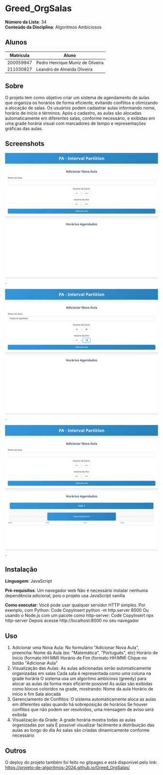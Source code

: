 
# Greed_OrgSalas
**Número da Lista**: 34<br>
**Conteúdo da Disciplina**: Algoritmos Ambiciosos<br>

## Alunos
|Matrícula | Aluno |
| -- | -- |
| 200059947  | Pedro Henrique Muniz de Oliveira |
| 211030827  |  Leandro de Almeida Oliveira |

## Sobre 
O projeto tem como objetivo criar um sistema de agendamento de aulas que organiza os horários de forma eficiente, evitando conflitos e otimizando a alocação de salas. Os usuários podem cadastrar aulas informando nome, horário de início e términos. Após o cadastro, as aulas são alocadas automaticamente em diferentes salas, conforme necessário, e exibidas em uma grade horária visual com marcadores de tempo e representações gráficas das aulas.

## Screenshots
![print1](/assets/PAimg1.jpeg).

![print2](/assets/PAimg2.jpeg).

![print3](/assets/PAimg3.jpeg).

## Instalação 
**Linguagem**: JavaScript<br>

**Pré-requisitos**:
Um navegador web 
Não é necessário instalar nenhuma dependência adicional, pois o projeto usa JavaScript vanilla

**Como executar**:
Você pode usar qualquer servidor HTTP simples. Por exemplo, com Python:
Code
CopyInsert
python -m http.server 8000
Ou usando o Node.js com um pacote como http-server:
Code
CopyInsert
npx http-server
Depois acesse http://localhost:8000 no seu navegador


## Uso 
1. Adicionar uma Nova Aula:
No formulário "Adicionar Nova Aula", preencha:
Nome da Aula (ex: "Matemática", "Português", etc)
Horário de Início (formato HH:MM)
Horário de Fim (formato HH:MM)
Clique no botão "Adicionar Aula"
2. Visualização das Aulas:
As aulas adicionadas serão automaticamente organizadas em salas
Cada sala é representada como uma coluna na grade horária
O sistema usa um algoritmo ambicioso (greedy) para alocar as aulas da forma mais eficiente possível
As aulas são exibidas como blocos coloridos na grade, mostrando:
Nome da aula
Horário de início e fim
Sala alocada
3. Gerenciamento de Conflitos:
O sistema automaticamente aloca as aulas em diferentes salas quando há sobreposição de horários
Se houver conflitos que não podem ser resolvidos, uma mensagem de aviso será exibida
4. Visualização da Grade:
A grade horária mostra todas as aulas organizadas por sala
É possível visualizar facilmente a distribuição das aulas ao longo do dia
As salas são criadas dinamicamente conforme necessário
## Outros 
O deploy do projeto também foi feito no gitpages e está disponível pelo link: https://projeto-de-algoritmos-2024.github.io/Greed_OrgSalas/




